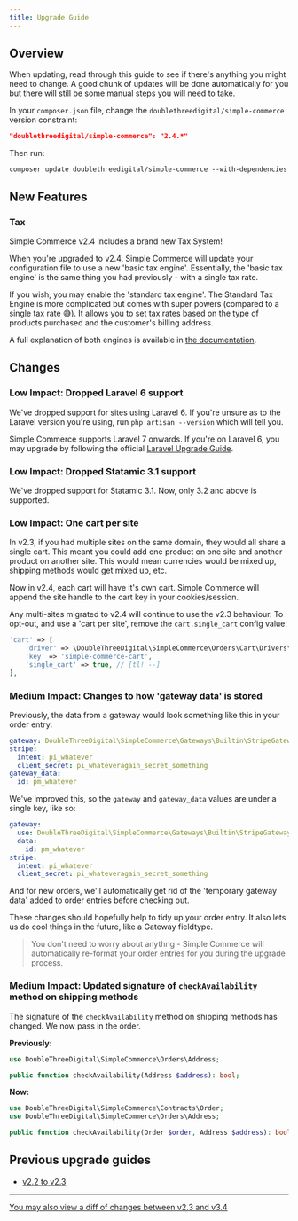 ```yaml
---
title: Upgrade Guide
---
```


## Overview

When updating, read through this guide to see if there's anything you might need to change. A good chunk of updates will be done automatically for you but there will still be some manual steps you will need to take.

In your `composer.json` file, change the `doublethreedigital/simple-commerce` version constraint:

```json
"doublethreedigital/simple-commerce": "2.4.*"
```

Then run:

```
composer update doublethreedigital/simple-commerce --with-dependencies
```

## New Features

### Tax

Simple Commerce v2.4 includes a brand new Tax System!

When you're upgraded to v2.4, Simple Commerce will update your configuration file to use a new 'basic tax engine'. Essentially, the 'basic tax engine' is the same thing you had previously - with a single tax rate.

If you wish, you may enable the 'standard tax engine'. The Standard Tax Engine is more complicated but comes with super powers (compared to a single tax rate 😅). It allows you to set tax rates based on the type of products purchased and the customer's billing address.

A full explanation of both engines is available in [the documentation](./tax.md).

## Changes

### Low Impact: Dropped Laravel 6 support

We've dropped support for sites using Laravel 6. If you're unsure as to the Laravel version you're using, run `php artisan --version` which will tell you.

Simple Commerce supports Laravel 7 onwards. If you're on Laravel 6, you may upgrade by following the official [Laravel Upgrade Guide](https://laravel.com/docs/7.x/upgrade#upgrade-7.0).

### Low Impact: Dropped Statamic 3.1 support

We've dropped support for Statamic 3.1. Now, only 3.2 and above is supported.

### Low Impact: One cart per site

In v2.3, if you had multiple sites on the same domain, they would all share a single cart. This meant you could add one product on one site and another product on another site. This would mean currencies would be mixed up, shipping methods would get mixed up, etc.

Now in v2.4, each cart will have it's own cart. Simple Commerce will append the site handle to the cart key in your cookies/session.

Any multi-sites migrated to v2.4 will continue to use the v2.3 behaviour. To opt-out, and use a 'cart per site', remove the `cart.single_cart` config value:

```php
'cart' => [
    'driver' => \DoubleThreeDigital\SimpleCommerce\Orders\Cart\Drivers\CookieDriver::class,
    'key' => 'simple-commerce-cart',
    'single_cart' => true, // [tl! --]
],
```

### Medium Impact: Changes to how 'gateway data' is stored

Previously, the data from a gateway would look something like this in your order entry:

```yaml
gateway: DoubleThreeDigital\SimpleCommerce\Gateways\Builtin\StripeGateway
stripe:
  intent: pi_whatever
  client_secret: pi_whateveragain_secret_something
gateway_data:
  id: pm_whatever
```

We've improved this, so the `gateway` and `gateway_data` values are under a single key, like so:

```yaml
gateway:
  use: DoubleThreeDigital\SimpleCommerce\Gateways\Builtin\StripeGateway
  data:
    id: pm_whatever
stripe:
  intent: pi_whatever
  client_secret: pi_whateveragain_secret_something
```

And for new orders, we'll automatically get rid of the 'temporary gateway data' added to order entries before checking out.

These changes should hopefully help to tidy up your order entry. It also lets us do cool things in the future, like a Gateway fieldtype.

> You don't need to worry about anythng - Simple Commerce will automatically re-format your order entries for you during the upgrade process.

### Medium Impact: Updated signature of `checkAvailability` method on shipping methods

The signature of the `checkAvailability` method on shipping methods has changed. We now pass in the order.

**Previously:**

```php
use DoubleThreeDigital\SimpleCommerce\Orders\Address;

public function checkAvailability(Address $address): bool;
```

**Now:**

```php
use DoubleThreeDigital\SimpleCommerce\Contracts\Order;
use DoubleThreeDigital\SimpleCommerce\Orders\Address;

public function checkAvailability(Order $order, Address $address): bool;
```

## Previous upgrade guides

- [v2.2 to v2.3](https://github.com/doublethreedigital/simple-commerce/blob/2.3/docs/upgrade-guide.md)

---

[You may also view a diff of changes between v2.3 and v3.4](https://github.com/doublethreedigital/simple-commerce/compare/2.3...2.4)
